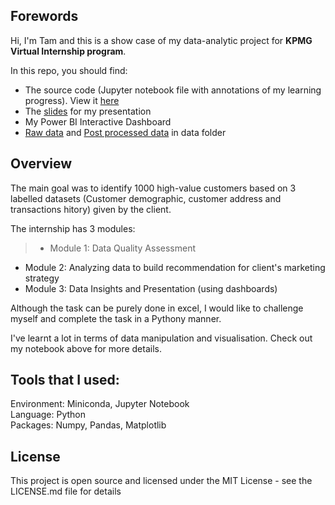 ## Forewords
Hi, I'm Tam and this is a show case of my data-analytic project for __KPMG Virtual Internship program__.

In this repo, you should find:
- The source code (Jupyter notebook file with annotations of my learning progress). View it [here](https://nbviewer.jupyter.org/github/TVMTam/CV-KPMG/blob/master/Source%20Code%20Notebook.ipynb)
- The [slides](https://drive.google.com/file/d/1OXXtSw-_9pQekzz4L1Jv4qIS9urTWf5W/view?usp=sharing) for my presentation
- My Power BI Interactive Dashboard
- [Raw data](https://drive.google.com/file/d/1rzuxLALY51nqHbDxcZnUyYtOHGlVs8_m/view?usp=sharing) and [Post processed data](https://drive.google.com/file/d/1_-ZoH60SOg2wEmyV9oAWXHO9rmZlOhdC/view?usp=sharing) in data folder

## Overview
The main goal was to identify  1000 high-value customers based on 3 labelled datasets (Customer demographic, customer address and transactions hitory) given by the client.

The internship has 3 modules:
>- Module 1: Data Quality Assessment
- Module 2: Analyzing data to build recommendation for client's marketing strategy
- Module 3: Data Insights and Presentation (using dashboards)

Although the task can be purely done in excel, I would like to challenge myself and complete the task in a Pythony manner.

I've learnt a lot in terms of data manipulation and visualisation. Check out my notebook above for more details.

## Tools that I used:

Environment: Miniconda, Jupyter Notebook<br>
Language: Python <br>
Packages: Numpy, Pandas, Matplotlib<br>


## License
This project is open source and licensed under the MIT License - see the LICENSE.md file for details
